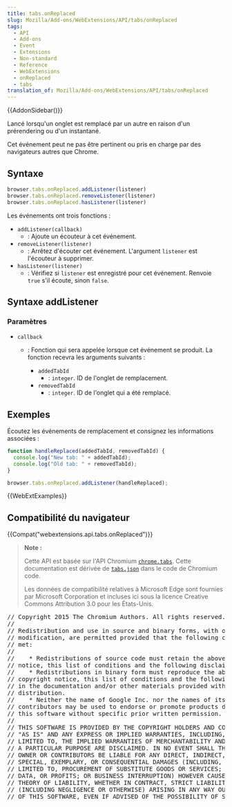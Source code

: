 ```yaml
---
title: tabs.onReplaced
slug: Mozilla/Add-ons/WebExtensions/API/tabs/onReplaced
tags:
  - API
  - Add-ons
  - Event
  - Extensions
  - Non-standard
  - Reference
  - WebExtensions
  - onReplaced
  - tabs
translation_of: Mozilla/Add-ons/WebExtensions/API/tabs/onReplaced
---
```

{{AddonSidebar()}}

Lancé lorsqu'un onglet est remplacé par un autre en raison d'un prérendering ou d'un instantané.

Cet événement peut ne pas être pertinent ou pris en charge par des navigateurs autres que Chrome.

## Syntaxe

```js
browser.tabs.onReplaced.addListener(listener)
browser.tabs.onReplaced.removeListener(listener)
browser.tabs.onReplaced.hasListener(listener)
```

Les événements ont trois fonctions :

- `addListener(callback)`
  - : Ajoute un écouteur à cet événement.
- `removeListener(listener)`
  - : Arrêtez d'écouter cet événement. L'argument `listener` est l'écouteur à supprimer.
- `hasListener(listener)`
  - : Vérifiez si `listener` est enregistré pour cet événement. Renvoie `true` s'il écoute, sinon `false`.

## Syntaxe addListener

### Paramètres

- `callback`

  - : Fonction qui sera appelée lorsque cet événement se produit. La fonction recevra les arguments suivants :

    - `addedTabId`
      - : `integer`. ID de l'onglet de remplacement.

    <!---->

    - `removedTabId`
      - : `integer`. ID de l'onglet qui a été remplacé.

## Exemples

Écoutez les événements de remplacement et consignez les informations associées :

```js
function handleReplaced(addedTabId, removedTabId) {
  console.log("New tab: " + addedTabId);
  console.log("Old tab: " + removedTabId);
}

browser.tabs.onReplaced.addListener(handleReplaced);
```

{{WebExtExamples}}

## Compatibilité du navigateur

{{Compat("webextensions.api.tabs.onReplaced")}}

> **Note :**
>
> Cette API est basée sur l'API Chromium [`chrome.tabs`](https://developer.chrome.com/extensions/tabs#method-executeScript). Cette documentation est dérivée de [`tabs.json`](https://chromium.googlesource.com/chromium/src/+/master/chrome/common/extensions/api/tabs.json) dans le code de Chromium code.
>
> Les données de compatibilité relatives à Microsoft Edge sont fournies par Microsoft Corporation et incluses ici sous la licence Creative Commons Attribution 3.0 pour les États-Unis.

<div class="hidden"><pre>// Copyright 2015 The Chromium Authors. All rights reserved.
//
// Redistribution and use in source and binary forms, with or without
// modification, are permitted provided that the following conditions are
// met:
//
//    * Redistributions of source code must retain the above copyright
// notice, this list of conditions and the following disclaimer.
//    * Redistributions in binary form must reproduce the above
// copyright notice, this list of conditions and the following disclaimer
// in the documentation and/or other materials provided with the
// distribution.
//    * Neither the name of Google Inc. nor the names of its
// contributors may be used to endorse or promote products derived from
// this software without specific prior written permission.
//
// THIS SOFTWARE IS PROVIDED BY THE COPYRIGHT HOLDERS AND CONTRIBUTORS
// "AS IS" AND ANY EXPRESS OR IMPLIED WARRANTIES, INCLUDING, BUT NOT
// LIMITED TO, THE IMPLIED WARRANTIES OF MERCHANTABILITY AND FITNESS FOR
// A PARTICULAR PURPOSE ARE DISCLAIMED. IN NO EVENT SHALL THE COPYRIGHT
// OWNER OR CONTRIBUTORS BE LIABLE FOR ANY DIRECT, INDIRECT, INCIDENTAL,
// SPECIAL, EXEMPLARY, OR CONSEQUENTIAL DAMAGES (INCLUDING, BUT NOT
// LIMITED TO, PROCUREMENT OF SUBSTITUTE GOODS OR SERVICES; LOSS OF USE,
// DATA, OR PROFITS; OR BUSINESS INTERRUPTION) HOWEVER CAUSED AND ON ANY
// THEORY OF LIABILITY, WHETHER IN CONTRACT, STRICT LIABILITY, OR TORT
// (INCLUDING NEGLIGENCE OR OTHERWISE) ARISING IN ANY WAY OUT OF THE USE
// OF THIS SOFTWARE, EVEN IF ADVISED OF THE POSSIBILITY OF SUCH DAMAGE.
</pre></div>
